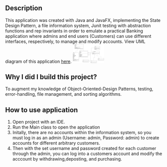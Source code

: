 ## Description
This application was created with Java and JavaFX, implementing the State Design Pattern, a file information system, Junit testing with abstraction functions and rep invariants
in order to emulate a practical Banking application where admins and end users (Customers) can use different interfaces, respectively, to manage and modify accounts. View UML diagram of this application [here](https://github.com/Shaan-Hossain/Banking-Application/blob/master/UMLDiagram.png). 
<img src="https://github.com/Shaan-Hossain/Banking-Application/blob/master/UMLDiagram.png" width="100">
## Why I did I build this project? 
To augment my knowledge of Object-Oriented-Design Patterns, testing, error-handling, file management, and sorting algorithms. 
## How to use application 
1. Open project with an IDE. 
2. Run the Main class to open the application 
3. Initally, there are no accounts within the information system, so you must log in as an admin (Username: admin, Password: admin) to create accounts for different arbitrary    customers. 
4. Then with the set username and password created for each customer through the admin, you can log into a customers account and modify the acccount by withdrawing,deposting, and purchasing.  
